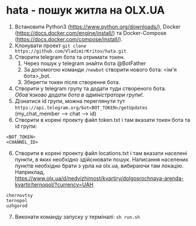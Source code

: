 
# hata - пошук житла на OLX.UA

1. Встановити Python3 (https://www.python.org/downloads/), Docker (https://docs.docker.com/engine/install/) та Docker-Compose (https://docs.docker.com/compose/install/).
2. Клонувати проект ```git clone https://github.com/VladimirKritov/hata.git```
3. Створити telegram бота та отримати токен.
   1. Через пошук у telegram знайти бота @BotFather
   2. За допомогою команди ```/newbot``` створити нового бота: <ім'я бота>_bot.
   3. Зберегти токен після створення бота.
4. Створити у telegram групу та додати туди створеного бота. *Обов'язково додати бота в адміністратори групи!*.
5. Дізнатися id групи, можна переглянути тут ```https://api.telegram.org/bot<BOT_TOKEN>/getUpdates``` (my_chat_member --> chat --> id)
6. Створити в корені проекту файл token.txt і там вказати токен бота та id групи:
```commandline
<BOT_TOKEN>
<CHANNEL_ID>
```
6. Створити в корені проекту файл locations.txt і там вказати населені пункти, в яких необхідно здійснювати пошук. Написання населених пунктів необхідно брати з урла на olx.ua, вибираючи там локацію. Наприклад, https://www.olx.ua/d/nedvizhimost/kvartiry/dolgosrochnaya-arenda-kvartir/ternopol/?currency=UAH
```commandline
chernovtsy
ternopol
uzhgorod
```
7. Виконати команду запуску у терміналі: ```sh run.sh```
